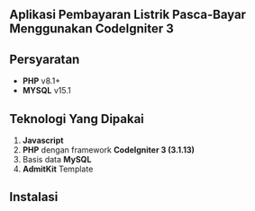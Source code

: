 ## Aplikasi Pembayaran Listrik Pasca-Bayar Menggunakan CodeIgniter 3

## Persyaratan

- **PHP** v8.1+
- **MYSQL** v15.1

## Teknologi Yang Dipakai

1. **Javascript**
2. **PHP** dengan framework **CodeIgniter 3 (3.1.13)**
3. Basis data **MySQL**
5. **AdmitKit** Template


## Instalasi